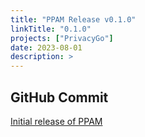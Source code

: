 ```yaml
---
title: "PPAM Release v0.1.0"
linkTitle: "0.1.0"
projects: ["PrivacyGo"]
date: 2023-08-01
description: >
---
```


## GitHub Commit

[Initial release of PPAM](https://github.com/tiktok-privacy-innovation/PrivacyGo/commit/56edcc373cf5e7a7ffdd613a198c4df59a93f779)
